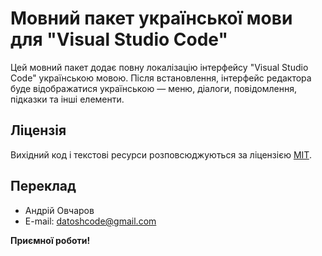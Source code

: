 # Мовний пакет української мови для "Visual Studio Code"

Цей мовний пакет додає повну локалізацію інтерфейсу "Visual Studio Code" українською мовою. Після встановлення, інтерфейс редактора буде відображатися українською — меню, діалоги, повідомлення, підказки та інші елементи.

## Ліцензія

Вихідний код і текстові ресурси розповсюджуються за ліцензією [MIT](https://github.com/Microsoft/vscode-loc/blob/master/LICENSE.md).

## Переклад

- Андрій Овчаров
- E-mail: datoshcode@gmail.com

**Приємної роботи!**
